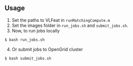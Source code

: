 
Usage
-----
1. Set the paths to VLFeat in `runMatchingCompute.m`
2. Set the images folder in `run_jobs.sh` and `submit_jobs.sh`.
3. Now, to run jobs locally
```bash
$ bash run_jobs.sh
```
4. Or submit jobs to OpenGrid cluster
```bash
$ bash submit_jobs.sh
```
